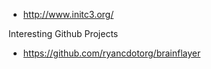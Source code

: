 


* http://www.initc3.org/

Interesting Github Projects
* https://github.com/ryancdotorg/brainflayer


